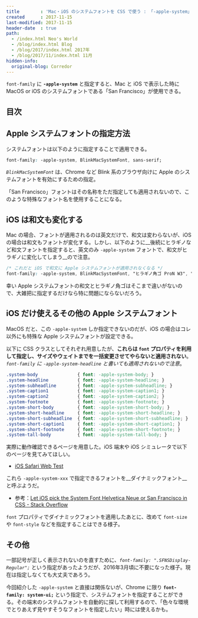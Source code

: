 ```yaml
---
title        : 'Mac・iOS のシステムフォントを CSS で使う : 「-apple-system」'
created      : 2017-11-15
last-modified: 2017-11-15
header-date  : true
path:
  - /index.html Neo's World
  - /blog/index.html Blog
  - /blog/2017/index.html 2017年
  - /blog/2017/11/index.html 11月
hidden-info:
  original-blog: Corredor
---
```


`font-family` に __`-apple-system`__ と指定すると、Mac と iOS で表示した時に MacOS or iOS のシステムフォントである「San Francisco」が使用できる。

## 目次

## Apple システムフォントの指定方法

システムフォントは以下のように指定することで適用できる。

```css
font-family: -apple-system, BlinkMacSystemFont, sans-serif;
```

_`BlinkMacSystemFont`_ は、Chrome など Blink 系のブラウザ向けに Apple のシステムフォントを有効にするための指定。

「San Francisco」フォントはその名称をただ指定しても適用されないので、このような特殊なフォント名を使用することになる。

## iOS は和文も変化する

Mac の場合、フォントが適用されるのは英文だけで、和文は変わらないが、iOS の場合は和文もフォントが変化する。しかし、以下のように__後続にヒラギノなど和文フォントを指定すると、英文のみ `-apple-system` フォントで、和文がヒラギノに変化してしまう__ので注意。

```css
/* これだと iOS で和文に Apple システムフォントが適用されなくなる */
font-family: -apple-system, BlinkMacSystemFont, "ヒラギノ角ゴ ProN W3", "Hiragino Kaku Gothic ProN W3", HiraKakuProN-W3, sans-serif;
```

幸い Apple システムフォントの和文とヒラギノ角ゴはそこまで違いがないので、大雑把に指定するだけなら特に問題にならないだろう。

## iOS だけ使えるその他の Apple システムフォント

MacOS だと、この `-apple-system` しか指定できないのだが、iOS の場合はコレ以外にも特殊な Apple システムフォントが設定できる。

以下に CSS クラスとしてそれぞれ用意したが、__これらは `font` プロパティを利用して指定し、サイズやウェイトまでを一括変更させてやらないと適用されない__。_`font-family` に `-apple-system-headline` と書いても適用されないので注意_。

```css
.system-body               { font: -apple-system-body; }
.system-headline           { font: -apple-system-headline; }
.system-subheadline        { font: -apple-system-subheadline; }
.system-caption1           { font: -apple-system-caption1; }
.system-caption2           { font: -apple-system-caption2; }
.system-footnote           { font: -apple-system-footnote; }
.system-short-body         { font: -apple-system-short-body; }
.system-short-headline     { font: -apple-system-short-headline; }
.system-short-subheadline  { font: -apple-system-short-subheadline; }
.system-short-caption1     { font: -apple-system-short-caption1; }
.system-short-footnote     { font: -apple-system-short-footnote; }
.system-tall-body          { font: -apple-system-tall-body; }
```

実際に動作確認できるページを用意した。iOS 端末や iOS シミュレータで以下のページを見てみてほしい。

- [iOS Safari Web Test](https://neos21.github.io/poc-ios-safari-web/apple-system-fonts-1.html)

これら `-apple-system-xxx` で指定できるフォントを__ダイナミックフォント__と呼ぶようだ。

- 参考：[Let iOS pick the System Font Helvetica Neue or San Francisco in CSS - Stack Overflow](https://stackoverflow.com/a/32410620)

`font` プロパティでダイナミックフォントを適用したあとに、改めて `font-size` や `font-style` などを指定することはできる様子。

## その他

一部記号が正しく表示されないのを直すために、_`font-family: ".SFNSDisplay-Regular";`_ という指定があったようだが、2016年3月頃に不要になった様子。現在は指定しなくても大丈夫であろう。

今回紹介した `-apple-system` と直接は関係ないが、Chrome に限り __`font-family: system-ui;`__ という指定で、システムフォントを指定することができる。その端末のシステムフォントを自動的に探して利用するので、「色々な環境でとりあえず見やすそうなフォントを指定したい」時には使えるかも。
